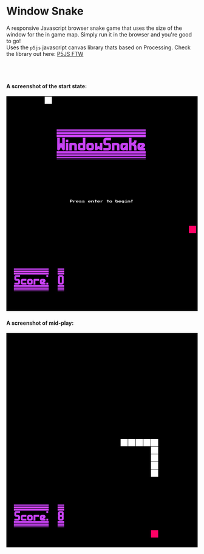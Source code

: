 # Window Snake

A responsive Javascript browser snake game that uses the size of the window for the in game map.
Simply run it in the browser and you're good to go!
<br>
Uses the `p5js` javascript canvas library thats based on Processing. Check the library out here: <a href="https://p5js.org/"> P5JS FTW</a>

<br><br>
#### A screenshot of the start state:
![alt text](screenshots/start.jpg?raw=true "Screenshot")
<br>
#### A screenshot of mid-play:
![alt text](screenshots/midgame.jpg?raw=true "Screenshot")
